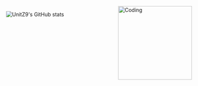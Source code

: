 <img align="right" alt="Coding" width="200" src="https://media.discordapp.net/attachments/870284051582439494/935218848481820772/a_18db7c5039a8bc1a88b1732c642c4f32.gif?ex=66e1252d&is=66dfd3ad&hm=6336a33643eb943ee3a9def4ee0d8d336558b3ac9a8d7ed5d8291a2949658988&">

![UnitZ9's GitHub stats](https://github-readme-stats.vercel.app/api?username=UnitZ9&theme=shadow_red&show_icons=true)


<!---
UnitZ9/UnitZ9 is a ✨ special ✨ repository because its `README.md` (this file) appears on your GitHub profile.
You can click the Preview link to take a look at your changes.
--->
